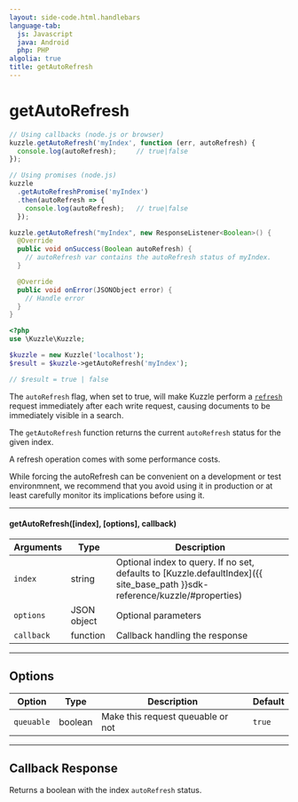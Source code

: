 ```yaml
---
layout: side-code.html.handlebars
language-tab:
  js: Javascript
  java: Android
  php: PHP
algolia: true
title: getAutoRefresh
---
```


# getAutoRefresh

```js
// Using callbacks (node.js or browser)
kuzzle.getAutoRefresh('myIndex', function (err, autoRefresh) {
  console.log(autoRefresh);     // true|false
});

// Using promises (node.js)
kuzzle
  .getAutoRefreshPromise('myIndex')
  .then(autoRefresh => {
    console.log(autoRefresh);   // true|false
  });
```

```java
kuzzle.getAutoRefresh("myIndex", new ResponseListener<Boolean>() {
  @Override
  public void onSuccess(Boolean autoRefresh) {
    // autoRefresh var contains the autoRefresh status of myIndex.
  }

  @Override
  public void onError(JSONObject error) {
    // Handle error
  }
}
```

```php
<?php
use \Kuzzle\Kuzzle;

$kuzzle = new Kuzzle('localhost');
$result = $kuzzle->getAutoRefresh('myIndex');

// $result = true | false
```

The `autoRefresh` flag, when set to true, will make Kuzzle perform a
[`refresh`](https://www.elastic.co/guide/en/elasticsearch/guide/5.x/near-real-time.html#refresh-api) request
immediately after each write request, causing documents to be immediately visible in a search.

The `getAutoRefresh` function returns the current `autoRefresh` status for the given index.

<aside class="left warning">
    <p>
        A refresh operation comes with some performance costs.
    </p>
    <p>
      While forcing the autoRefresh can be convenient on a development or test environmnent, we recommend that you avoid
      using it in production or at least carefully monitor its implications before using it.
    </p>
</aside>

---

#### getAutoRefresh([index], [options], callback)

| Arguments | Type | Description
|-----------|------|------------
| `index` | string | Optional index to query. If no set, defaults to [Kuzzle.defaultIndex]({{ site_base_path }}sdk-reference/kuzzle/#properties)
| `options` | JSON object | Optional parameters
| `callback`| function | Callback handling the response

---

## Options

| Option | Type | Description | Default
|--------|------|-------------|---------
| `queuable` | boolean | Make this request queuable or not  | `true`

---

## Callback Response

Returns a boolean with the index `autoRefresh` status.
